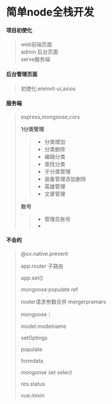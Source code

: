 #  简单node全栈开发

#### 项目初使化
> web前端页面   
> admin 后台页面    
> serve服务端

#### 后台管理页面
> 初使化:elemnt-ui,axios
>

#### 服务端

> express,mongoose,cors
>
> **1分类管理**
>
> > - 分类增加
> > - 分类删除
> > - 编辑分类
> > - 查找分类
> > - 子分类管理
> > - 装备管理添加删除
> > - 英雄管理
> > - 文章管理
>
> **账号**
>
> > - 管理员账号
> > - 

#### 不会的

> @xx.native.prevent
>
> app.router 子路由
>
> app.set()
>
> mongoose:populate      ref
>
> router请求参数合并 mergerpramars
>
> mongoose：
>
> model.modelname
>
> setOptings
>
> populate
>
> formdata
>
> mongonse set select
>
> res.status
>
> vue.mixin